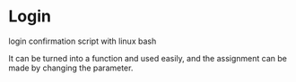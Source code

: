 # Login
login confirmation script with linux bash

It can be turned into a function and used easily, and the assignment can be made by changing the parameter.
